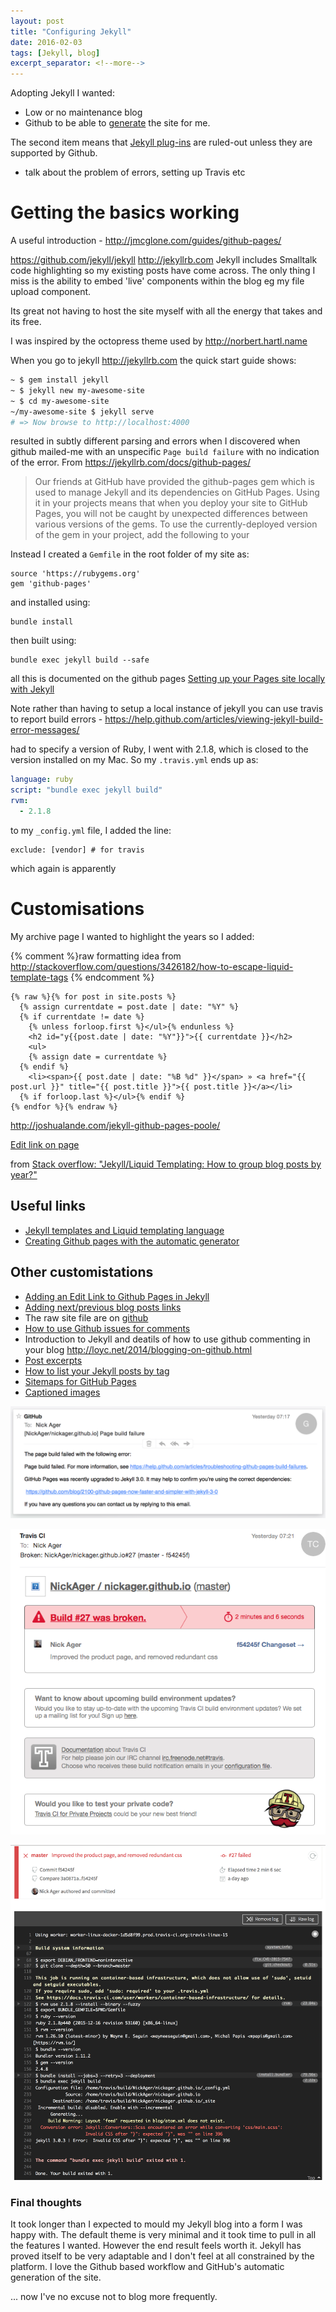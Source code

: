 ```yaml
---
layout: post
title: "Configuring Jekyll"
date: 2016-02-03
tags: [Jekyll, blog]
excerpt_separator: <!--more-->
---
```


Adopting Jekyll I wanted:
* Low or no maintenance blog
* Github to be able to [generate](https://help.github.com/articles/creating-pages-with-the-automatic-generator/) the site for me.

The second item means that [Jekyll plug-ins](http://jekyllrb.com/docs/plugins/) are ruled-out unless they are supported by Github.

- talk about the problem of errors, setting up Travis etc

# Getting the basics working

A useful introduction - http://jmcglone.com/guides/github-pages/

https://github.com/jekyll/jekyll  http://jekyllrb.com
Jekyll includes Smalltalk code highlighting so my existing posts have come across. The only thing I miss is the ability to embed 'live' components within the blog eg my file upload component.

Its great not having to host the site myself with all the energy that takes and its free.

<!--more-->

I was inspired by the octopress theme used by http://norbert.hartl.name

When you go to jekyll http://jekyllrb.com the quick start guide shows:

```bash
~ $ gem install jekyll
~ $ jekyll new my-awesome-site
~ $ cd my-awesome-site
~/my-awesome-site $ jekyll serve
# => Now browse to http://localhost:4000
```

resulted in subtly different parsing and errors when I discovered when github mailed-me with an unspecific `Page build failure` with no indication of the error.
From https://jekyllrb.com/docs/github-pages/

> Our friends at GitHub have provided the github-pages gem which is used to manage Jekyll and its dependencies on GitHub Pages. Using it in your projects means that when you deploy your site to GitHub Pages, you will not be caught by unexpected differences between various versions of the gems. To use the currently-deployed version of the gem in your project, add the following to your

Instead I created a `Gemfile` in the root folder of my site as:

```
source 'https://rubygems.org'
gem 'github-pages'
```

and installed using:

```
bundle install
```

then built using:


```
bundle exec jekyll build --safe
```

all this is documented on the github pages [Setting up your Pages site locally with Jekyll](https://help.github.com/articles/setting-up-your-pages-site-locally-with-jekyll/)

Note rather than having to setup a local instance of jekyll you can use travis to report build errors - https://help.github.com/articles/viewing-jekyll-build-error-messages/

had to specify a version of Ruby, I went with 2.1.8, which is closed to the version installed on my Mac.  So my `.travis.yml` ends up as:

```yml
language: ruby
script: "bundle exec jekyll build"
rvm:
  - 2.1.8
```

to my `_config.yml` file, I added the line:

```
exclude: [vendor] # for travis
```

which again is apparently

# Customisations

My archive page I wanted to highlight the years so I added:

{% comment %}raw formatting idea from http://stackoverflow.com/questions/3426182/how-to-escape-liquid-template-tags {% endcomment %}
```liquid
{% raw %}{% for post in site.posts %}
  {% assign currentdate = post.date | date: "%Y" %}
  {% if currentdate != date %}
    {% unless forloop.first %}</ul>{% endunless %}
    <h2 id="y{{post.date | date: "%Y"}}">{{ currentdate }}</h2>
    <ul>
    {% assign date = currentdate %}
  {% endif %}
	<li><span>{{ post.date | date: "%B %d" }}</span> » <a href="{{ post.url }}" title="{{ post.title }}">{{ post.title }}</a></li>
  {% if forloop.last %}</ul>{% endif %}
{% endfor %}{% endraw %}
```

http://joshualande.com/jekyll-github-pages-poole/

[Edit link on page](http://rgardler.github.io/2015/07/26/add-edit-me-link-for-github-pages)

from [Stack overflow: "Jekyll/Liquid Templating: How to group blog posts by year?"](http://stackoverflow.com/questions/19086284/jekyll-liquid-templating-how-to-group-blog-posts-by-year)

## Useful links
* [Jekyll templates and Liquid templating language](https://jekyllrb.com/docs/templates/)
* [Creating Github pages with the automatic generator](https://help.github.com/articles/creating-pages-with-the-automatic-generator/)

## Other customistations
* [Adding an Edit Link to Github Pages in Jekyll](http://webcache.googleusercontent.com/search?q=cache:3TA-ApJ1xqAJ:rgardler.github.io/2015/07/26/add-edit-me-link-for-github-pages/+&cd=3&hl=en&ct=clnk&gl=us&client=safari)
* [Adding next/previous blog posts links ](http://david.elbe.me/jekyll/2015/06/20/how-to-link-to-next-and-previous-post-with-jekyll.html)
* The raw site file are on [github](https://github.com/NickAger/nickager.github.io)
* [How to use Github issues for comments](http://ivanzuzak.info/2011/02/18/github-hosted-comments-for-github-hosted-blogs.html)
* Introduction to Jekyll and deatils of how to use github commenting in your blog http://loyc.net/2014/blogging-on-github.html
* [Post excerpts](https://jekyllrb.com/docs/posts/#post-excerpts)
* [How to list your Jekyll posts by tag](http://www.jokecamp.com/blog/listing-jekyll-posts-by-tag/)
* [Sitemaps for GitHub Pages](https://help.github.com/articles/sitemaps-for-github-pages/)
* [Captioned images](http://stackoverflow.com/questions/19331362/using-an-image-caption-in-markdown-jekyll)

![](/images/blog/new-blog-infrastructure/unhelpfulgithubmessage.png)

![](/images/blog/new-blog-infrastructure/travis-error-mail.png)

![](/images/blog/new-blog-infrastructure/travis-error-screen.png)

### Final thoughts
It took longer than I expected to mould my Jekyll blog into a form I was happy with. The default theme is very minimal and it took time to pull in all the features I wanted. However the end result feels worth it. Jekyll has proved itself to be very adaptable and I don't feel at all constrained by the platform. I love the Github based workflow and GitHub's automatic generation of the site.

... now I've no excuse not to blog more frequently.
